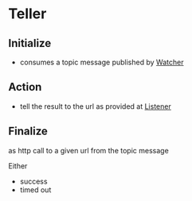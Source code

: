 # Teller

## Initialize
- consumes a topic message published by [Watcher](../watcher)

## Action
- tell the result to the url as provided at [Listener](../listener)

## Finalize
as http call to a given url from the topic message

Either
- success
- timed out